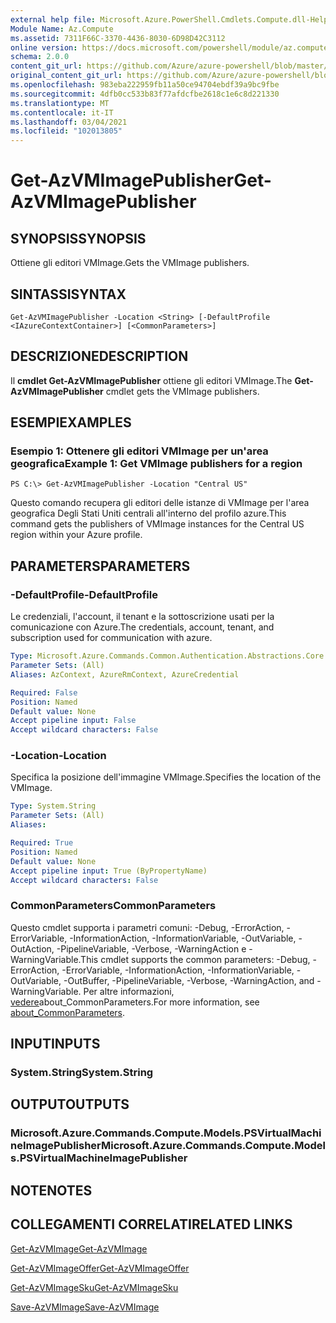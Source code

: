 ```yaml
---
external help file: Microsoft.Azure.PowerShell.Cmdlets.Compute.dll-Help.xml
Module Name: Az.Compute
ms.assetid: 7311F66C-3370-4436-8030-6D98D42C3112
online version: https://docs.microsoft.com/powershell/module/az.compute/get-azvmimagepublisher
schema: 2.0.0
content_git_url: https://github.com/Azure/azure-powershell/blob/master/src/Compute/Compute/help/Get-AzVMImagePublisher.md
original_content_git_url: https://github.com/Azure/azure-powershell/blob/master/src/Compute/Compute/help/Get-AzVMImagePublisher.md
ms.openlocfilehash: 983eba222959fb11a50ce94704ebdf39a9bc9fbe
ms.sourcegitcommit: 4dfb0cc533b83f77afdcfbe2618c1e6c8d221330
ms.translationtype: MT
ms.contentlocale: it-IT
ms.lasthandoff: 03/04/2021
ms.locfileid: "102013805"
---
```

# <span data-ttu-id="0416b-101">Get-AzVMImagePublisher</span><span class="sxs-lookup"><span data-stu-id="0416b-101">Get-AzVMImagePublisher</span></span>

## <span data-ttu-id="0416b-102">SYNOPSIS</span><span class="sxs-lookup"><span data-stu-id="0416b-102">SYNOPSIS</span></span>
<span data-ttu-id="0416b-103">Ottiene gli editori VMImage.</span><span class="sxs-lookup"><span data-stu-id="0416b-103">Gets the VMImage publishers.</span></span>

## <span data-ttu-id="0416b-104">SINTASSI</span><span class="sxs-lookup"><span data-stu-id="0416b-104">SYNTAX</span></span>

```
Get-AzVMImagePublisher -Location <String> [-DefaultProfile <IAzureContextContainer>] [<CommonParameters>]
```

## <span data-ttu-id="0416b-105">DESCRIZIONE</span><span class="sxs-lookup"><span data-stu-id="0416b-105">DESCRIPTION</span></span>
<span data-ttu-id="0416b-106">Il **cmdlet Get-AzVMImagePublisher** ottiene gli editori VMImage.</span><span class="sxs-lookup"><span data-stu-id="0416b-106">The **Get-AzVMImagePublisher** cmdlet gets the VMImage publishers.</span></span>

## <span data-ttu-id="0416b-107">ESEMPI</span><span class="sxs-lookup"><span data-stu-id="0416b-107">EXAMPLES</span></span>

### <span data-ttu-id="0416b-108">Esempio 1: Ottenere gli editori VMImage per un'area geografica</span><span class="sxs-lookup"><span data-stu-id="0416b-108">Example 1: Get VMImage publishers for a region</span></span>
```
PS C:\> Get-AzVMImagePublisher -Location "Central US"
```

<span data-ttu-id="0416b-109">Questo comando recupera gli editori delle istanze di VMImage per l'area geografica Degli Stati Uniti centrali all'interno del profilo azure.</span><span class="sxs-lookup"><span data-stu-id="0416b-109">This command gets the publishers of VMImage instances for the Central US region within your Azure profile.</span></span>

## <span data-ttu-id="0416b-110">PARAMETERS</span><span class="sxs-lookup"><span data-stu-id="0416b-110">PARAMETERS</span></span>

### <span data-ttu-id="0416b-111">-DefaultProfile</span><span class="sxs-lookup"><span data-stu-id="0416b-111">-DefaultProfile</span></span>
<span data-ttu-id="0416b-112">Le credenziali, l'account, il tenant e la sottoscrizione usati per la comunicazione con Azure.</span><span class="sxs-lookup"><span data-stu-id="0416b-112">The credentials, account, tenant, and subscription used for communication with azure.</span></span>

```yaml
Type: Microsoft.Azure.Commands.Common.Authentication.Abstractions.Core.IAzureContextContainer
Parameter Sets: (All)
Aliases: AzContext, AzureRmContext, AzureCredential

Required: False
Position: Named
Default value: None
Accept pipeline input: False
Accept wildcard characters: False
```

### <span data-ttu-id="0416b-113">-Location</span><span class="sxs-lookup"><span data-stu-id="0416b-113">-Location</span></span>
<span data-ttu-id="0416b-114">Specifica la posizione dell'immagine VMImage.</span><span class="sxs-lookup"><span data-stu-id="0416b-114">Specifies the location of the VMImage.</span></span>

```yaml
Type: System.String
Parameter Sets: (All)
Aliases:

Required: True
Position: Named
Default value: None
Accept pipeline input: True (ByPropertyName)
Accept wildcard characters: False
```

### <span data-ttu-id="0416b-115">CommonParameters</span><span class="sxs-lookup"><span data-stu-id="0416b-115">CommonParameters</span></span>
<span data-ttu-id="0416b-116">Questo cmdlet supporta i parametri comuni: -Debug, -ErrorAction, -ErrorVariable, -InformationAction, -InformationVariable, -OutVariable, -OutAction, -PipelineVariable, -Verbose, -WarningAction e -WarningVariable.</span><span class="sxs-lookup"><span data-stu-id="0416b-116">This cmdlet supports the common parameters: -Debug, -ErrorAction, -ErrorVariable, -InformationAction, -InformationVariable, -OutVariable, -OutBuffer, -PipelineVariable, -Verbose, -WarningAction, and -WarningVariable.</span></span> <span data-ttu-id="0416b-117">Per altre informazioni, [vedere](http://go.microsoft.com/fwlink/?LinkID=113216)about_CommonParameters.</span><span class="sxs-lookup"><span data-stu-id="0416b-117">For more information, see [about_CommonParameters](http://go.microsoft.com/fwlink/?LinkID=113216).</span></span>

## <span data-ttu-id="0416b-118">INPUT</span><span class="sxs-lookup"><span data-stu-id="0416b-118">INPUTS</span></span>

### <span data-ttu-id="0416b-119">System.String</span><span class="sxs-lookup"><span data-stu-id="0416b-119">System.String</span></span>

## <span data-ttu-id="0416b-120">OUTPUT</span><span class="sxs-lookup"><span data-stu-id="0416b-120">OUTPUTS</span></span>

### <span data-ttu-id="0416b-121">Microsoft.Azure.Commands.Compute.Models.PSVirtualMachineImagePublisher</span><span class="sxs-lookup"><span data-stu-id="0416b-121">Microsoft.Azure.Commands.Compute.Models.PSVirtualMachineImagePublisher</span></span>

## <span data-ttu-id="0416b-122">NOTE</span><span class="sxs-lookup"><span data-stu-id="0416b-122">NOTES</span></span>

## <span data-ttu-id="0416b-123">COLLEGAMENTI CORRELATI</span><span class="sxs-lookup"><span data-stu-id="0416b-123">RELATED LINKS</span></span>

[<span data-ttu-id="0416b-124">Get-AzVMImage</span><span class="sxs-lookup"><span data-stu-id="0416b-124">Get-AzVMImage</span></span>](./Get-AzVMImage.md)

[<span data-ttu-id="0416b-125">Get-AzVMImageOffer</span><span class="sxs-lookup"><span data-stu-id="0416b-125">Get-AzVMImageOffer</span></span>](./Get-AzVMImageOffer.md)

[<span data-ttu-id="0416b-126">Get-AzVMImageSku</span><span class="sxs-lookup"><span data-stu-id="0416b-126">Get-AzVMImageSku</span></span>](./Get-AzVMImageSku.md)

[<span data-ttu-id="0416b-127">Save-AzVMImage</span><span class="sxs-lookup"><span data-stu-id="0416b-127">Save-AzVMImage</span></span>](./Save-AzVMImage.md)


